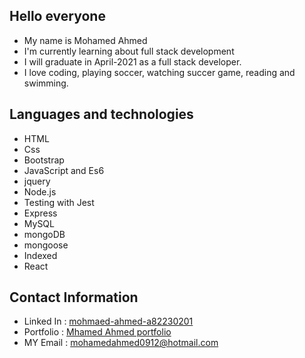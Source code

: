 ## Hello everyone
- My name is Mohamed Ahmed 
- I'm currently learning  about full stack development
- I will graduate in April-2021 as a full stack developer.
- I love coding, playing soccer, watching succer game, reading and swimming.

## Languages and technologies 
- HTML
- Css
- Bootstrap
- JavaScript and Es6
- jquery
- Node.js
- Testing with Jest
- Express
- MySQL
- mongoDB
- mongoose
- Indexed
- React


## Contact Information 
* Linked In :  [mohmaed-ahmed-a82230201]([https://linkedin.com/in/mohmaed-ahmed-a82230201](https://www.linkedin.com/in/mohamed-ahmed-27075b222/))
* Portfolio : [Mhamed Ahmed portfolio](https://mohamedahmed-1980.github.io/mohamedahmed-1980/)
* MY Email : mohamedahmed0912@hotmail.com




